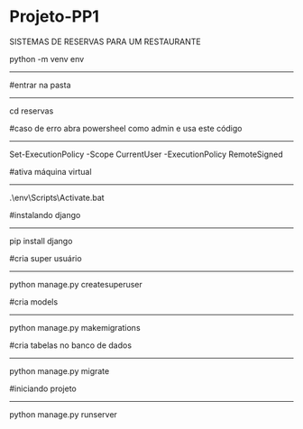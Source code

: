 # Projeto-PP1

SISTEMAS DE RESERVAS PARA UM RESTAURANTE

python -m venv env
_____________________________________________________________________________
#entrar na pasta
_____________________________________________________________________________
cd reservas

#caso de erro abra powersheel como admin e usa este código
_____________________________________________________________________________
Set-ExecutionPolicy -Scope CurrentUser -ExecutionPolicy RemoteSigned 

#ativa máquina virtual
_____________________________________________________________________________
.\env\Scripts\Activate\.bat

#instalando django
_____________________________________________________________________________
 pip install django

#cria super usuário
_____________________________________________________________________________
python manage.py createsuperuser

#cria models
_____________________________________________________________________________
python manage.py makemigrations

#cria tabelas no banco de dados
_____________________________________________________________________________
python manage.py migrate

#iniciando projeto
_____________________________________________________________________________
python manage.py runserver
